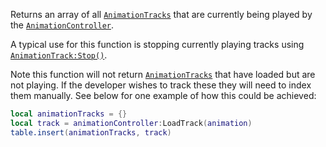 Returns an array of all [`AnimationTracks`](https://create.roblox.com/docs/reference/engine/classes/AnimationTrack) that are
currently being played by the [`AnimationController`](https://create.roblox.com/docs/reference/engine/classes/AnimationController).

A typical use for this function is stopping currently playing tracks using
[`AnimationTrack:Stop()`](https://create.roblox.com/docs/reference/engine/classes/AnimationTrack#Stop).

Note this function will not return [`AnimationTracks`](https://create.roblox.com/docs/reference/engine/classes/AnimationTrack)
that have loaded but are not playing. If the developer wishes to track
these they will need to index them manually. See below for one example of
how this could be achieved:
```lua
local animationTracks = {}
local track = animationController:LoadTrack(animation)
table.insert(animationTracks, track)
```